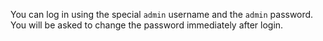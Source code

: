 You can log in using the special `admin` username and the `admin` password. You will be asked to change the password immediately after login.
